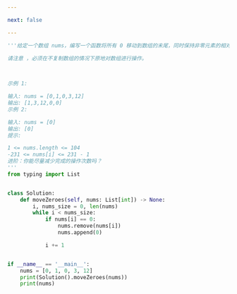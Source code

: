 ```yaml
---

next: false

---
```




<BlogInfo id="1263" title="44.移动零" author="白日梦想猿" pv=0 read_times=0 pre_cost_time="0分31秒" category="leetcode" tag_list="['leetcode']" create_time="2022.03.19 20:49:32" update_time="2022.03.19 20:54:20" />

```python
'''给定一个数组 nums，编写一个函数将所有 0 移动到数组的末尾，同时保持非零元素的相对顺序。

请注意 ，必须在不复制数组的情况下原地对数组进行操作。

 

示例 1:

输入: nums = [0,1,0,3,12]
输出: [1,3,12,0,0]
示例 2:

输入: nums = [0]
输出: [0]
提示:

1 <= nums.length <= 104
-231 <= nums[i] <= 231 - 1
进阶：你能尽量减少完成的操作次数吗？
'''
from typing import List


class Solution:
    def moveZeroes(self, nums: List[int]) -> None:
        i, nums_size = 0, len(nums)
        while i < nums_size:
            if nums[i] == 0:
                nums.remove(nums[i])
                nums.append(0)

            i += 1


if __name__ == '__main__':
    nums = [0, 1, 0, 3, 12]
    print(Solution().moveZeroes(nums))
    print(nums)

```



<ActionBox />
